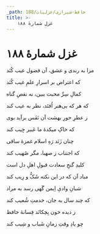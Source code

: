 ```yaml
---
_path: حافظ-شیرازی/غزلیات/188
title: >-
    غزل شمارهٔ ۱۸۸
---
```

# غزل شمارهٔ ۱۸۸

<div class="b" id="bn1"><div class="m1"><p>مرا به رندی و عشق، آن فضول عیب کُنَد</p></div>
<div class="m2"><p>که اعتراض بر اسرارِ علمِ غیب کُنَد</p></div></div>
<div class="b" id="bn2"><div class="m1"><p>کمالِ سِرِّ محبت ببین، نه نقصِ گناه</p></div>
<div class="m2"><p>که هر که بی‌هنر اُفتَد، نظر به عیب کند</p></div></div>
<div class="b" id="bn3"><div class="m1"><p>ز عطرِ حورِ بهشت آن نَفَس برآید بوی</p></div>
<div class="m2"><p>که خاکِ میکدهٔ ما عَبیر جِیب کند</p></div></div>
<div class="b" id="bn4"><div class="m1"><p>چنان زَنَد رَهِ اسلام غمزهٔ ساقی</p></div>
<div class="m2"><p>که اجتناب ز صهبا، مگر صُهیب کند</p></div></div>
<div class="b" id="bn5"><div class="m1"><p>کلیدِ گنجِ سعادت قبولِ اهلِ دل است</p></div>
<div class="m2"><p>مباد آن که در این نکته شَکُّ و رِیب کند</p></div></div>
<div class="b" id="bn6"><div class="m1"><p>شبانِ وادیِ اِیمن گَهی رسد به مراد</p></div>
<div class="m2"><p>که چند سال به جان، خدمتِ شُعیب کند</p></div></div>
<div class="b" id="bn7"><div class="m1"><p>ز دیده خون بِچکانَد فِسانهٔ حافظ</p></div>
<div class="m2"><p>چو یادِ وقتِ زمانِ شَباب و شِیب کند</p></div></div>
